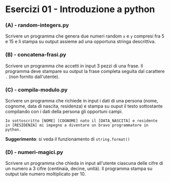 # Esercizi 01 - Introduzione a python

### (A) - random-integers.py

Scrivere un programma che genera due numeri random `x` e `y` compresi fra 5 e 15 e li stampa su output assieme ad una opportuna stringa descrittiva.

### (B) - concatena-frasi.py

Scrivere un programma che accetti in input 3 pezzi di una frase. Il programma deve stampare su output la frase completa seguita dal carattere `.` (non fornito dall'utente).

### (C) - compila-modulo.py

Scrivere un programma che richiede in input i dati di una persona (nome, cognome, data di nascita, residenza) e stampa su ouput il testo sottostante compilando con i dati della persona gli opportuni campi.

```
Io sottoscritto [NOME] [COGNOME] nato il [DATA_NASCITA] e residente
in [RESIDENZA] mi impegno a diventare un bravo programmatore in python.
```

**Suggerimento**: si veda il funzionamento di `string.format()`

### (D) - numeri-magici.py

Scrivere un programma che chieda in input all'utente ciascuna delle cifre di un numero a 3 cifre (centinaia, decine, unità). Il programma stampa su output tale numero moltiplicato per 10.